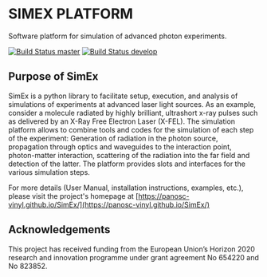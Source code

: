 SIMEX PLATFORM
==================

Software platform for simulation of advanced photon experiments.

[![Build Status master](https://img.shields.io/travis/panosc-vinyl/simex/master.svg?label=master)](https://travis-ci.org/github/panosc-vinyl/simex/branches)
[![Build Status develop](https://img.shields.io/travis/panosc-vinyl/simex/develop.svg?label=develop)](https://travis-ci.org/github/panosc-vinyl/simex/branches)




## Purpose of SimEx

SimEx is a python library to facilitate setup, execution, and analysis of
simulations of experiments at advanced laser light sources.
As an example, consider a molecule radiated by highly brilliant,
ultrashort x-ray pulses such as delivered by an X-Ray Free Electron Laser (X-FEL).
The simulation platform allows to combine tools and codes for the
simulation of each step of the experiment: Generation of radiation in the
photon source, propagation through optics and waveguides to the interaction
point, photon-matter interaction, scattering of the radiation into the far
field and detection of the latter. The platform provides slots and
interfaces for the various simulation steps.

For more details (User Manual, installation instructions, examples, etc.),
please visit the project's homepage at [https://panosc-vinyl.github.io/SimEx/](https://panosc-vinyl.github.io/SimEx/)

## Acknowledgements
This project has received funding from the European Union’s Horizon 2020 research and innovation programme under grant agreement No 654220 and No 823852.
